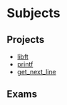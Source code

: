 # Subjects

## Projects 

- [libft](https://cdn.intra.42.fr/pdf/pdf/76013/en.subject.pdf)
- [printf](https://cdn.intra.42.fr/pdf/pdf/57692/en.subject.pdf)
- [get_next_line](https://cdn.intra.42.fr/pdf/pdf/81112/en.subject.pdf)

## Exams